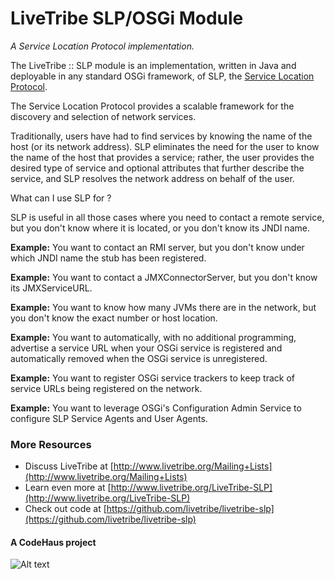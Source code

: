 LiveTribe SLP/OSGi Module
=====
<em>A Service Location Protocol implementation.</em>

The LiveTribe :: SLP module is an implementation, written in Java and deployable in any standard OSGi framework, of SLP, the [Service Location Protocol](http://en.wikipedia.org/wiki/Service_Location_Protocol).

The Service Location Protocol provides a scalable framework for the discovery and selection of network services.

Traditionally, users have had to find services by knowing the name of the host (or its network address). SLP eliminates the need for the user to know the name of the host that provides a service; rather, the user provides the desired type of service and optional attributes that further describe the service, and SLP resolves the network address on behalf of the user.

What can I use SLP for ?

SLP is useful in all those cases where you need to contact a remote service, but you don't know where it is located, or you don't know its JNDI name.

**Example:** You want to contact an RMI server, but you don't know under which JNDI name the stub has been registered.

**Example:** You want to contact a JMXConnectorServer, but you don't know its JMXServiceURL.

**Example:** You want to know how many JVMs there are in the network, but you don't know the exact number or host location.

**Example:** You want to automatically, with no additional programming, advertise a service URL when your OSGi service is registered and automatically removed when the OSGi service is unregistered.

**Example:** You want to register OSGi service trackers to keep track of service URLs being registered on the network.

**Example:** You want to leverage OSGi's Configuration Admin Service to configure SLP Service Agents and User Agents.

### More Resources ###

*  Discuss LiveTribe at [http://www.livetribe.org/Mailing+Lists](http://www.livetribe.org/Mailing+Lists)
*  Learn even more at [http://www.livetribe.org/LiveTribe-SLP](http://www.livetribe.org/LiveTribe-SLP)
*  Check out code at [https://github.com/livetribe/livetribe-slp](https://github.com/livetribe/livetribe-slp)

#### A CodeHaus project ####
![Alt text](https://github.com/livetribe/livetribe-slp/raw/master/docs/images/codehaus.gif)